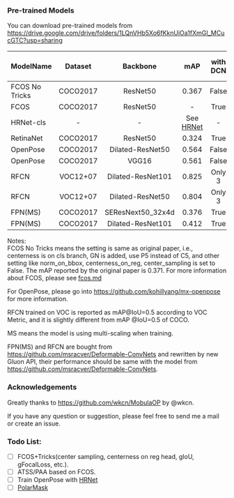 ### Pre-trained Models
You can download pre-trained models from <https://drive.google.com/drive/folders/1LQnVHb5Xo6fKknUiOa1fXmGI_MCucGTC?usp=sharing>

|  ModelName   | Dataset  | Backbone         | mAP   | with DCN | with Sync BN | Target Size | Max Size | IM_PER_IMAGE | Number of GPUs | Epochs |
| --------     | :-----:  | :----:           |:----: |   :----: |      :----:  |      :----: |   :----: |       :----: |         :----: | :----: |
|FCOS No Tricks| COCO2017 | ResNet50         | 0.367 |  False   |     False    |     800     |   1333   |     4        |      4         |   6    |
| FCOS         | COCO2017 | ResNet50         | -     |  True     |     False    |     800     |   1000   |     2        |      3         |   14   |
| HRNet-cls    | -        | -                | See [HRNet](docs/hrnet.md)|  -    |     -    |     -     |   -   |     -        |      -         |   -   |
| RetinaNet    | COCO2017 | ResNet50         | 0.324 |  True    |     True     |     600     |   1333   |     2        |      3         |   14   |
| OpenPose     | COCO2017 | Dilated-ResNet50 | 0.564 |  False   |     False    |     368     |   368    |     4        |      3         |   40   |
| OpenPose     | COCO2017 | VGG16            | 0.561 |  False   |     False    |     368     |   368    |     4        |      3         |   40   |
| RFCN         | VOC12+07 | Dilated-ResNet101| 0.825 |  Only 3  |     False    |     800     |   1280   |     1        |      3         |   6   |
| RFCN         | VOC12+07 | Dilated-ResNet50 | 0.804 |  Only 3  |     False    |     800     |   1280   |     1        |      3         |   6   |
| FPN(MS)      | COCO2017 | SEResNext50_32x4d| 0.376 |  True    |     False    |     800     |   1280   |     1        |      4         |   5    |
| FPN(MS)      | COCO2017 | Dilated-ResNet101| 0.412 |  True    |     False    |     800     |   1280   |     1        |      4         |   5    |

Notes:<br>
FCOS No Tricks means the setting is same as original paper, i.e., centerness is on cls branch, GN is added, use P5 instead of C5,
and other setting like norm_on_bbox, centerness_on_reg, center_sampling is set to False. The mAP reported by the original paper is 0.371.
For more information about FCOS, please see [fcos.md](docs/fcos.md)

For OpenPose, please go into https://github.com/kohillyang/mx-openpose for more information.

RFCN trained on VOC is reported as mAP@IoU=0.5 according to VOC Metric, and it is slightly different from mAP @IoU=0.5 of COCO.

MS means the model is using multi-scaling when training.

FPN(MS) and RFCN are bought from <https://github.com/msracver/Deformable-ConvNets> and rewritten by new Gluon API,
their performance should be same with the model from <https://github.com/msracver/Deformable-ConvNets>.

### Acknowledgements

Greatly thanks to <https://github.com/wkcn/MobulaOP> by @wkcn.

If you have any question or suggestion, please feel free to send me a mail or create an issue.


### Todo List:
- [ ] FCOS+Tricks(center sampling, centerness on reg head, gIoU, gFocalLoss, etc.).
- [ ] ATSS/PAA based on FCOS.
- [ ] Train OpenPose with [HRNet](https://github.com/HRNet/HRNet-Semantic-Segmentation)
- [ ] [PolarMask](https://arxiv.org/1909.13226) 